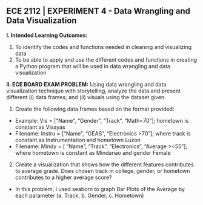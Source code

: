 ## ECE 2112 | EXPERIMENT 4 - Data Wrangling and Data Visualization
**I. Intended Learning Outcomes:**
1. To identify the codes and functions needed in cleaning and visualizing data
2. To be able to apply and use the different codes and functions in creating a Python program that will
be used in data wrangling and data visualization

**II. ECE BOARD EXAM PROBLEM:** Using data wrangling and data visualization technique with
storytelling, analyze the data and present different (i) data frames; and (ii) visuals using the dataset given.
1. Create the following data frames based on the format provided:
- Example: Vis = [“Name”, “Gender”, “Track”, “Math<70”]; hometown is constant as Visayas
- Filename: Instru = [“Name”, “GEAS”, “Electronics >70”]; where track is constant as
Instrumentation and hometown Luzon
- Filename: Mindy = [ “Name”, “Track”, “Electronics”, “Average >=55”]; where hometown is
constant as Mindanao and gender Female
2. Create a visualization that shows how the different features contributes to average grade. Does
chosen track in college, gender, or hometown contributes to a higher average score?
- In this problem, I used seaborn to graph Bar Plots of the Average by each parameter (a. Track, b. Gender, c. Hometown)
